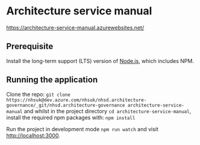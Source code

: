 # Architecture service manual

https://architecture-service-manual.azurewebsites.net/

## Prerequisite

Install the long-term support (LTS) version of <a href="https://nodejs.org/en/">Node.js</a>, which includes NPM.

## Running the application

Clone the repo: `git clone https://nhsuk@dev.azure.com/nhsuk/nhsd.architecture-governance/_git/nhsd.architecture-governance architecture-service-manual` and whilst in the project directory `cd architecture-service-manual`, install the required npm packages with: `npm install`

Run the project in development mode `npm run watch` and visit <a href="http://localhost:3000">http://localhost:3000</a>.
